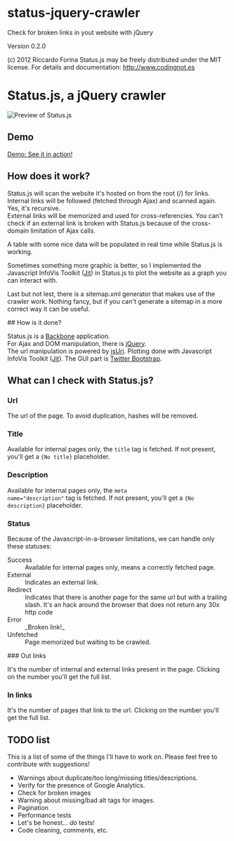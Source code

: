 status-jquery-crawler
=====================

Check for broken links in yout website with jQuery

Version 0.2.0

(c) 2012 Riccardo Forina 
Status.js may be freely distributed under the MIT license. 
For details and documentation: 
http://www.codingnot.es 


# Status.js, a jQuery crawler

<img alt="Preview of Status.js" class="img-polaroid" src="http://www.codingnot.es/static/screens/status_beta_v01.png">

## Demo

[Demo: See it in action!](http://www.codingnot.es/status/)

## How does it work?

Status.js will scan the website it's hosted on from the root (/) for links.  
Internal links will be followed (fetched through Ajax) and scanned again. Yes, it's recursive.  
External links will be memorized and used for cross-referencies. You can't check if an external link is broken with Status.js because of the cross-domain limitation of Ajax calls.

A table with some nice data will be populated in real time while Status.js is working.

Sometimes something more graphic is better, so I implemented the Javascript InfoVis Toolkit ([Jit](https://github.com/philogb/jit)) in Status.js to plot the website as a graph you can interact with.

Last but not lest, there is a sitemap.xml generator that makes use of the crawler work. Nothing fancy, but if you can't generate a sitemap in a more correct way it can be useful.


## How is it done?

Status.js is a [Backbone](http://documentcloud.github.com/backbone/) application.  
For Ajax and DOM manipulation, there is [jQuery](jquery.com).  
The url manipulation is powered by [jsUri](https://github.com/derek-watson/jsUri). 
Plotting done with Javascript InfoVis Toolkit ([Jit](https://github.com/philogb/jit)). 
The GUI part is [Twitter Bootstrap](http://twitter.github.com/bootstrap/).

## What can I check with Status.js?

### Url

The url of the page. To avoid duplication, hashes will be removed.

### Title

Available for internal pages only, the <code>title</code> tag is fetched. If not present, you'll get a <code>{No title}</code> placeholder.

### Description

Available for internal pages only, the <code>meta name="description"</code> tag is fetched. If not present, you'll get a <code>{No description}</code> placeholder.

### Status

Because of the Javascript-in-a-browser limitations, we can handle only these statuses:
<dl class="dl-horizontal">
<dt>Success</dt>
<dd>Available for internal pages only, means a correctly fetched page.</dd>
<dt>External</dt>
<dd>Indicates an external link.</dd>
<dt>Redirect</dt>
<dd>Indicates that there is another page for the same url but with a trailing slash. It's an hack around the browser that does not return any 30x http code</dd>
<dt>Error</dt>
<dd>_Broken link!_</dd>
<dt>Unfetched</dt>
<dd>Page memorized but waiting to be crawled.</dd>
</dl>

### Out links

It's the number of internal and external links present in the page. Clicking on the number you'll get the full list.

### In links

It's the number of pages that link to the url. Clicking on the number you'll get the full list.

## TODO list

This is a list of some of the things I'll have to work on. Please feel free to contribute with suggestions!

* Warnings about duplicate/too long/missing titles/descriptions.
* Verify for the presence of Google Analytics.
* Check for broken images
* Warning about missing/bad alt tags for images.
* Pagination
* Performance tests
* Let's be honest... _do_ tests!
* Code cleaning, comments, etc.

